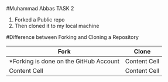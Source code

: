 #Muhammad Abbas TASK 2
1. Forked a Public repo
2. Then cloned it to my local machine

#Difference between Forking and Cloning a Repository

Fork          | Clone
------------- | -------------
*Forking is done on the GitHub Account  | Content Cell
Content Cell  | Content Cell